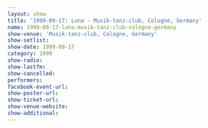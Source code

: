 ```yaml
---
layout: show
title: '1999-09-17: Luna - Musik-tanz-club, Cologne, Germany'
name: 1999-09-17-luna-musik-tanz-club-cologne-germany
show-venue: 'Musik-tanz-club, Cologne, Germany'
show-setlist: 
show-date: 1999-09-17
category: 1999
show-radio: 
show-lastfm: 
show-cancelled: 
performers: 
facebook-event-url: 
show-poster-url: 
show-ticket-url: 
show-venue-website: 
show-additional: 
---
```


